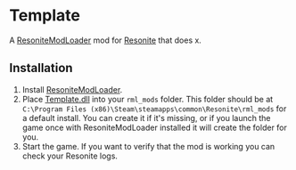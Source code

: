 # Template

A [ResoniteModLoader](https://github.com/resonite-modding-group/ResoniteModLoader) mod for [Resonite](https://resonite.com/) that does x.

## Installation

1. Install [ResoniteModLoader](https://github.com/resonite-modding-group/ResoniteModLoader).
1. Place [Template.dll](https://github.com/hazre/Template/releases/latest/download/Template.dll) into your `rml_mods` folder. This folder should be at `C:\Program Files (x86)\Steam\steamapps\common\Resonite\rml_mods` for a default install. You can create it if it's missing, or if you launch the game once with ResoniteModLoader installed it will create the folder for you.
1. Start the game. If you want to verify that the mod is working you can check your Resonite logs.
